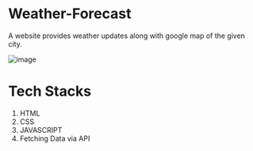 # Weather-Forecast
A website provides weather updates along with google map of the given city.


![image](https://user-images.githubusercontent.com/97455068/166886776-8772fb11-026a-408f-b6aa-805add1c3be1.png)



# Tech Stacks
  1. HTML
  2. CSS
  3. JAVASCRIPT
  4. Fetching Data via API


